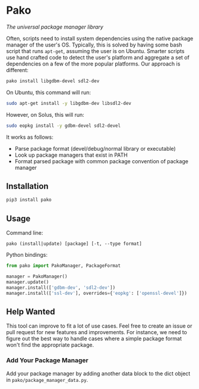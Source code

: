 # Pako

*The universal package manager library*

Often, scripts need to install system dependencies using the native package manager of the user's
 OS. Typically, this is solved by having some bash script that runs `apt-get`, assuming the user 
 is on Ubuntu. Smarter scripts use hand crafted code to detect the user's platform and aggregate 
 a set of dependencies on a few of the more popular platforms. Our approach is different:
 
 ```bash
pako install libgdbm-devel sdl2-dev
```

On Ubuntu, this command will run:
```bash
sudo apt-get install -y libgdbm-dev libsdl2-dev
```

However, on Solus, this will run:
```bash
sudo eopkg install -y gdbm-devel sdl2-devel
```

It works as follows:
 - Parse package format (devel/debug/normal library or executable)
 - Look up package managers that exist in PATH
 - Format parsed package with common package convention of package manager

## Installation

```bash
pip3 install pako
```

## Usage
Command line:
```
pako (install|update) [package] [-t, --type format]
```

Python bindings:
```python
from pako import PakoManager, PackageFormat

manager = PakoManager()
manager.update()
manager.install(['gdbm-dev', 'sdl2-dev'])
manager.install(['ssl-dev'], overrides={'eopkg': ['openssl-devel']})
```

## Help Wanted

This tool can improve to fit a lot of use cases. Feel free to create an issue or pull request for
 new features and improvements. For instance, we need to figure out the best way to handle cases 
 where a simple package format won't find the appropriate package.

### Add Your Package Manager

Add your package manager by adding another data block to the dict object in 
`pako/package_manager_data.py`.
